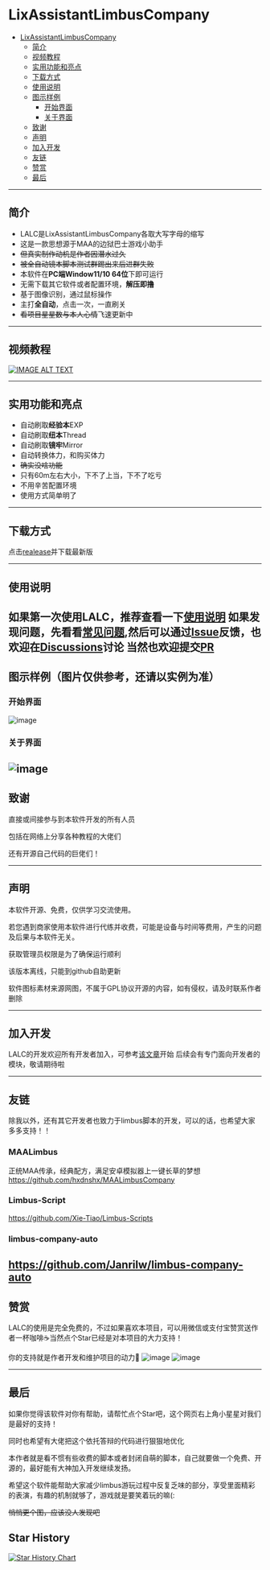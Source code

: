 # LixAssistantLimbusCompany

- [LixAssistantLimbusCompany](#lixassistantlimbuscompany)
  - [简介](#简介)
  - [视频教程](#视频教程)
  - [实用功能和亮点](#实用功能和亮点)
  - [下载方式](#下载方式)
  - [使用说明](#使用说明)
  - [图示样例](#图示样例（图片仅供参考，还请以实例为准）)
      - [开始界面](#开始界面)
      - [关于界面](#关于界面)
  - [致谢](#致谢)
  - [声明](#声明)
  - [加入开发](#加入开发)
  - [友链](#友链)
  - [赞赏](#赞赏)
  - [最后](#最后)

---
## 简介
- LALC是LixAssistantLimbusCompany各取大写字母的缩写
- 这是一款思想源于MAA的边狱巴士游戏小助手
- ~~但真实制作动机是作者因潜水过久~~
- ~~被全自动镜本脚本测试群踢出来后进群失败~~
- 本软件在**PC端Window11/10 64位**下即可运行
- 无需下载其它软件或者配置环境，**解压即撸**
- 基于图像识别，通过鼠标操作
- 主打**全自动**，点击一次，一直刷关
- ~~看项目星星数与本人心情~~飞速更新中


---
## 视频教程
[![IMAGE ALT TEXT](/pic/example/videoPic.png)](https://youtu.be/ZKsNTLM-IT4)


---
## 实用功能和亮点

- 自动刷取**经验本**EXP
- 自动刷取**纽本**Thread
- 自动刷取**镜牢**Mirror
- 自动转换体力，和购买体力
- ~~确实没啥功能~~
- 只有60m左右大小，下不了上当，下不了吃亏
- 不用辛苦配置环境
- 使用方式简单明了

---
## 下载方式

点击[realease](https://github.com/HSLix/LixAssistantLimbusCompany/releases)并下载最新版

---
## 使用说明

如果第一次使用LALC，推荐查看一下[使用说明](https://github.com/HSLix/LixAssistantLimbusCompany/wiki/LALC-Wiki)
如果发现问题，先看看[常见问题](https://github.com/HSLix/LixAssistantLimbusCompany/wiki/LALC-Wiki),然后可以通过[Issue](https://github.com/HSLix/LixAssistantLimbusCompany/issues)反馈，也欢迎在[Discussions](https://github.com/HSLix/LixAssistantLimbusCompany/discussions)讨论
当然也欢迎提交[PR](https://github.com/HSLix/LixAssistantLimbusCompany/pulls)
---

## 图示样例（图片仅供参考，还请以实例为准）
### 开始界面
![image](/pic/example/mainPage.png)
### 关于界面
![image](/pic/example/aboutPage.png)
---

## 致谢

直接或间接参与到本软件开发的所有人员

包括在网络上分享各种教程的大佬们

还有开源自己代码的巨佬们！

---
## 声明

本软件开源、免费，仅供学习交流使用。

若您遇到商家使用本软件进行代练并收费，可能是设备与时间等费用，产生的问题及后果与本软件无关。

获取管理员权限是为了确保运行顺利

该版本离线，只能到github自助更新

软件图标素材来源网图，不属于GPL协议开源的内容，如有侵权，请及时联系作者删除

---
## 加入开发

LALC的开发欢迎所有开发者加入，可参考[该文章](https://github.com/HSLix/LixAssistantLimbusCompany/issues/75)开始
后续会有专门面向开发者的模块，敬请期待啦

---
## 友链

除我以外，还有其它开发者也致力于limbus脚本的开发，可以的话，也希望大家多多支持！！

### MAALimbus
正统MAA传承，经典配方，满足安卓模拟器上一键长草的梦想
https://github.com/hxdnshx/MAALimbusCompany

### Limbus-Script
https://github.com/Xie-Tiao/Limbus-Scripts

### limbus-company-auto
https://github.com/Janrilw/limbus-company-auto
---
## 赞赏
LALC的使用是完全免费的，不过如果喜欢本项目，可以用微信或支付宝赞赏送作者一杯咖啡☕当然点个Star已经是对本项目的大力支持！

你的支持就是作者开发和维护项目的动力🚀
![image](/pic/example/wechat.png)
![image](/pic/example/alipay.png)

---
## 最后

如果你觉得该软件对你有帮助，请帮忙点个Star吧，这个网页右上角小星星对我们是最好的支持！

同时也希望有大佬把这个依托答辩的代码进行狠狠地优化

本作者就是看不惯有些收费的脚本或者封闭自萌的脚本，自己就要做一个免费、开源的，最好能有大神加入开发继续发扬。

希望这个软件能帮助大家减少limbus游玩过程中反复乏味的部分，享受里面精彩的表演，有趣的机制就够了，游戏就是要笑着玩的嘛(:

~~悄悄更个图，应该没人发现吧~~

## Star History

<a href="https://star-history.com/#HSLix/LixAssistantLimbusCompany&Date">
 <picture>
   <source media="(prefers-color-scheme: dark)" srcset="https://api.star-history.com/svg?repos=HSLix/LixAssistantLimbusCompany&type=Date&theme=dark" />
   <source media="(prefers-color-scheme: light)" srcset="https://api.star-history.com/svg?repos=HSLix/LixAssistantLimbusCompany&type=Date" />
   <img alt="Star History Chart" src="https://api.star-history.com/svg?repos=HSLix/LixAssistantLimbusCompany&type=Date" />
 </picture>
</a>
